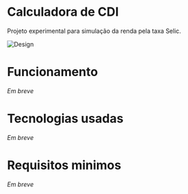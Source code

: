 # Calculadora de CDI

Projeto experimental para simulação da renda pela taxa Selic.

![Design](https://i.imgur.com/2Qr9Szd.png)

# Funcionamento 

*Em breve*

# Tecnologias usadas

*Em breve*

# Requisitos minimos

*Em breve*